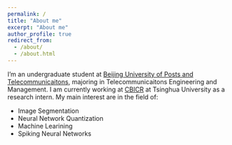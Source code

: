 ```yaml
---
permalink: /
title: "About me"
excerpt: "About me"
author_profile: true
redirect_from:
  - /about/
  - /about.html
---
```

I’m an undergraduate student at [Beijing University of Posts and Telecommunicaitons](https://english.bupt.edu.cn), majoring in Telecommunicaitons Engineering and Management. I am currently working at [CBICR](https://www.cbicr.tsinghua.edu.cn/wordpress/english) at Tsinghua University as a research intern. My main interest are in the field of:
* Image Segmentation
* Neural Network Quantization
* Machine Learining
* Spiking Neural Networks
